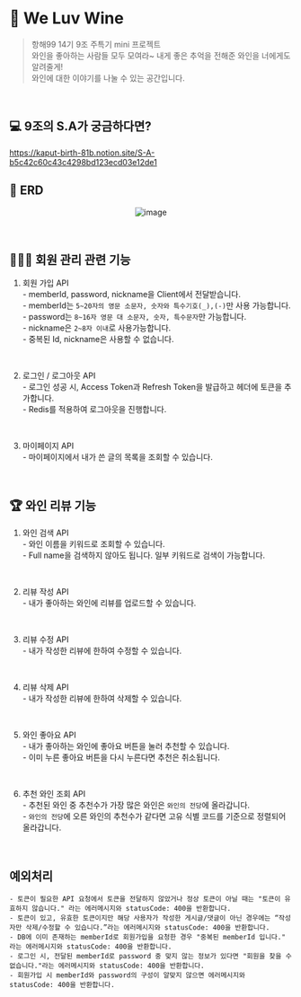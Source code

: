 # 🍷 We Luv Wine

> 항해99 14기 9조 주특기 mini 프로젝트 <br>
> 와인을 좋아하는 사람들 모두 모여라~ 내게 좋은 추억을 전해준 와인을 너에게도 알려줄게!<br>
> 와인에 대한 이야기를 나눌 수 있는 공간입니다. 
<br>


## 💻 9조의 S.A가 궁금하다면?
https://kaput-birth-81b.notion.site/S-A-b5c42c60c43c4298bd123ecd03e12de1
<br>

## 📖 ERD
<div align="center">

![image](https://user-images.githubusercontent.com/102853354/236614435-82c05df7-6c87-4056-9aa3-638e781b6714.png)

</div>
  <br>

## 🧑‍🤝‍🧑 회원 관리 관련 기능
  1. 회원 가입 API<br>
    - memberId, password, nickname을 Client에서 전달받습니다.<br>
    - memberId는 `5~20자의 영문 소문자, 숫자와 특수기호(_),(-)`만 사용 가능합니다.<br>
    - password는 `8~16자 영문 대 소문자, 숫자, 특수문자`만 가능합니다.<br>
    - nickname은 `2~8자 이내`로 사용가능합니다.<br>
    - 중복된 Id, nickname은 사용할 수 없습니다.<br>
  <br>
    
  2. 로그인 / 로그아웃 API<br>
    - 로그인 성공 시, Access Token과 Refresh Token을 발급하고 헤더에 토큰을 추가합니다.<br>
    - Redis를 적용하여 로그아웃을 진행합니다.<br>
  <br>
  
  3. 마이페이지 API<br>
    - 마이페이지에서 내가 쓴 글의 목록을 조회할 수 있습니다.
  <br>
   
  
## 🏆 와인 리뷰 기능
  1. 와인 검색 API<br>
    - 와인 이름을 키워드로 조회할 수 있습니다.<br>
    - Full name을 검색하지 않아도 됩니다. 일부 키워드로 검색이 가능합니다.
  <br>
  
  2. 리뷰 작성 API<br>
    - 내가 좋아하는 와인에 리뷰를 업로드할 수 있습니다. 
  <br>
    
  3. 리뷰 수정 API<br>
    - 내가 작성한 리뷰에 한하여 수정할 수 있습니다.
  <br>
    
  4. 리뷰 삭제 API<br>
    - 내가 작성한 리뷰에 한하여 삭제할 수 있습니다.
  <br>
    
  5. 와인 좋아요 API<br>
    - 내가 좋아하는 와인에 좋아요 버튼을 눌러 추천할 수 있습니다.<br>
    - 이미 누른 좋아요 버튼을 다시 누른다면 추천은 취소됩니다.
  <br>
  
  6. 추천 와인 조회 API<br>
    - 추천된 와인 중 추천수가 가장 많은 와인은 `와인의 전당`에 올라갑니다.<br>
    - `와인의 전당`에 오른 와인의 추천수가 같다면 고유 식별 코드를 기준으로 정렬되어 올라갑니다.
  <br>
  
 ## 예외처리
 ```
 - 토큰이 필요한 API 요청에서 토큰을 전달하지 않았거나 정상 토큰이 아닐 때는 "토큰이 유효하지 않습니다." 라는 에러메시지와 statusCode: 400을 반환합니다.
- 토큰이 있고, 유효한 토큰이지만 해당 사용자가 작성한 게시글/댓글이 아닌 경우에는 “작성자만 삭제/수정할 수 있습니다.”라는 에러메시지와 statusCode: 400을 반환합니다.
- DB에 이미 존재하는 memberId로 회원가입을 요청한 경우 "중복된 memberId 입니다." 라는 에러메시지와 statusCode: 400을 반환합니다.
- 로그인 시, 전달된 memberId로 password 중 맞지 않는 정보가 있다면 "회원을 찾을 수 없습니다."라는 에러메시지와 statusCode: 400을 반환합니다.
- 회원가입 시 memberId와 password의 구성이 알맞지 않으면 에러메시지와 statusCode: 400을 반환합니다.
 ```


